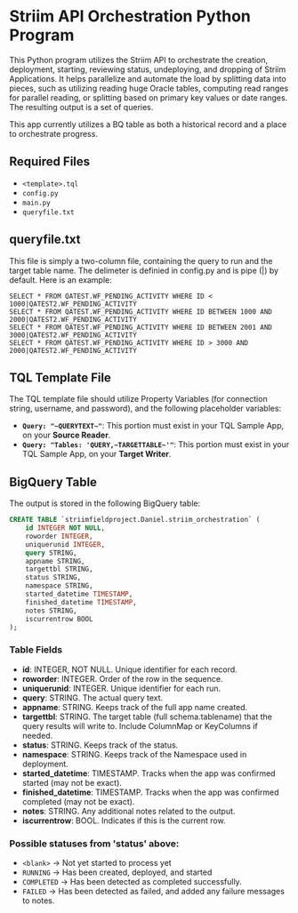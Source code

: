 # Striim API Orchestration Python Program

This Python program utilizes the Striim API to orchestrate the creation, deployment, starting, reviewing status, undeploying, and dropping of Striim Applications. It helps parallelize and automate the load by splitting data into pieces, such as utilizing reading huge Oracle tables, computing read ranges for parallel reading, or splitting based on primary key values or date ranges. The resulting output is a set of queries.

This app currently utilizes a BQ table as both a historical record and a place to orchestrate progress.

## Required Files

- `<template>.tql`
- `config.py`
- `main.py`
- `queryfile.txt`

## queryfile.txt

This file is simply a two-column file, containing the query to run and the target table name. The delimeter is definied in config.py and is pipe (|) by default. Here is an example:
```
SELECT * FROM QATEST.WF_PENDING_ACTIVITY WHERE ID < 1000|QATEST2.WF_PENDING_ACTIVITY
SELECT * FROM QATEST.WF_PENDING_ACTIVITY WHERE ID BETWEEN 1000 AND 2000|QATEST2.WF_PENDING_ACTIVITY
SELECT * FROM QATEST.WF_PENDING_ACTIVITY WHERE ID BETWEEN 2001 AND 3000|QATEST2.WF_PENDING_ACTIVITY
SELECT * FROM QATEST.WF_PENDING_ACTIVITY WHERE ID > 3000 AND 2000|QATEST2.WF_PENDING_ACTIVITY
```

## TQL Template File

The TQL template file should utilize Property Variables (for connection string, username, and password), and the following placeholder variables:
- **```Query: "~QUERYTEXT~"```**: This portion must exist in your TQL Sample App, on your **Source Reader**.
- **```Query: "Tables: 'QUERY,~TARGETTABLE~'"```**: This portion must exist in your TQL Sample App, on your **Target Writer**.

## BigQuery Table

The output is stored in the following BigQuery table:

```sql
CREATE TABLE `striimfieldproject.Daniel.striim_orchestration` (
    id INTEGER NOT NULL,
    roworder INTEGER,
    uniquerunid INTEGER,
    query STRING,
    appname STRING,
    targettbl STRING,
    status STRING,
    namespace STRING,
    started_datetime TIMESTAMP,
    finished_datetime TIMESTAMP,
    notes STRING,
    iscurrentrow BOOL
);
```

### Table Fields

- **id**: INTEGER, NOT NULL. Unique identifier for each record.
- **roworder**: INTEGER. Order of the row in the sequence.
- **uniquerunid**: INTEGER. Unique identifier for each run.
- **query**: STRING. The actual query text.
- **appname**: STRING. Keeps track of the full app name created.
- **targettbl**: STRING. The target table (full schema.tablename) that the query results will write to. Include ColumnMap or KeyColumns if needed.
- **status**: STRING. Keeps track of the status.
- **namespace**: STRING. Keeps track of the Namespace used in deployment.
- **started_datetime**: TIMESTAMP. Tracks when the app was confirmed started (may not be exact).
- **finished_datetime**: TIMESTAMP. Tracks when the app was confirmed completed (may not be exact).
- **notes**: STRING. Any additional notes related to the output.
- **iscurrentrow**: BOOL. Indicates if this is the current row.

### Possible statuses from 'status' above:

- `<blank>` → Not yet started to process yet
- `RUNNING` → Has been created, deployed, and started
- `COMPLETED` → Has been detected as completed successfully.
- `FAILED` → Has been detected as failed, and added any failure messages to notes.
